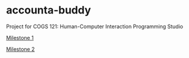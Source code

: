 # accounta-buddy

Project for COGS 121: Human-Computer Interaction Programming Studio

[Milestone 1](./milestone1.md)

[Milestone 2](./milestone2.md)

